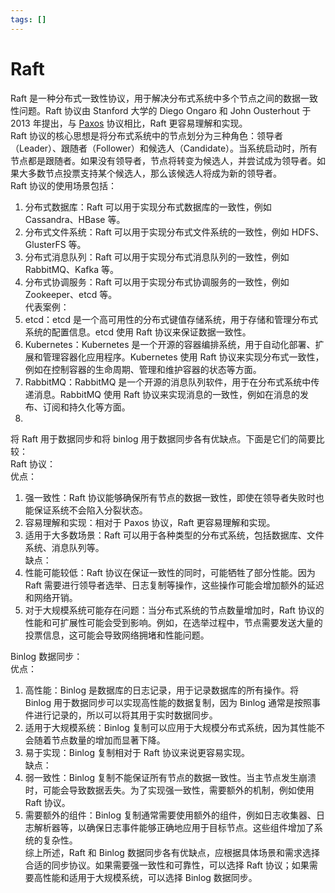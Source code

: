 ```yaml
---
tags: []
---
```

# Raft   
   
Raft 是一种分布式一致性协议，用于解决分布式系统中多个节点之间的数据一致性问题。Raft 协议由 Stanford 大学的 Diego Ongaro 和 John Ousterhout 于 2013 年提出，与 [Paxos](./Paxos.md) 协议相比，Raft 更容易理解和实现。   
Raft 协议的核心思想是将分布式系统中的节点划分为三种角色：领导者（Leader）、跟随者（Follower）和候选人（Candidate）。当系统启动时，所有节点都是跟随者。如果没有领导者，节点将转变为候选人，并尝试成为领导者。如果大多数节点投票支持某个候选人，那么该候选人将成为新的领导者。   
Raft 协议的使用场景包括：   
1. 分布式数据库：Raft 可以用于实现分布式数据库的一致性，例如 Cassandra、HBase 等。     
2. 分布式文件系统：Raft 可以用于实现分布式文件系统的一致性，例如 HDFS、GlusterFS 等。     
3. 分布式消息队列：Raft 可以用于实现分布式消息队列的一致性，例如 RabbitMQ、Kafka 等。     
4. 分布式协调服务：Raft 可以用于实现分布式协调服务的一致性，例如 Zookeeper、etcd 等。   
代表案例：   
1. etcd：etcd 是一个高可用性的分布式键值存储系统，用于存储和管理分布式系统的配置信息。etcd 使用 Raft 协议来保证数据一致性。     
2. Kubernetes：Kubernetes 是一个开源的容器编排系统，用于自动化部署、扩展和管理容器化应用程序。Kubernetes 使用 Raft 协议来实现分布式一致性，例如在控制容器的生命周期、管理和维护容器的状态等方面。     
3. RabbitMQ：RabbitMQ 是一个开源的消息队列软件，用于在分布式系统中传递消息。RabbitMQ 使用 Raft 协议来实现消息的一致性，例如在消息的发布、订阅和持久化等方面。   
4.    
将 Raft 用于数据同步和将 binlog 用于数据同步各有优缺点。下面是它们的简要比较：   
Raft 协议：   
优点：     
1. 强一致性：Raft 协议能够确保所有节点的数据一致性，即使在领导者失败时也能保证系统不会陷入分裂状态。     
2. 容易理解和实现：相对于 Paxos 协议，Raft 更容易理解和实现。     
3. 适用于大多数场景：Raft 可以用于各种类型的分布式系统，包括数据库、文件系统、消息队列等。   
缺点：     
1. 性能可能较低：Raft 协议在保证一致性的同时，可能牺牲了部分性能。因为 Raft 需要进行领导者选举、日志复制等操作，这些操作可能会增加额外的延迟和网络开销。     
2. 对于大规模系统可能存在问题：当分布式系统的节点数量增加时，Raft 协议的性能和可扩展性可能会受到影响。例如，在选举过程中，节点需要发送大量的投票信息，这可能会导致网络拥堵和性能问题。   
   
Binlog 数据同步：   
优点：     
1. 高性能：Binlog 是数据库的日志记录，用于记录数据库的所有操作。将 Binlog 用于数据同步可以实现高性能的数据复制，因为 Binlog 通常是按照事件进行记录的，所以可以将其用于实时数据同步。     
2. 适用于大规模系统：Binlog 复制可以应用于大规模分布式系统，因为其性能不会随着节点数量的增加而显著下降。     
3. 易于实现：Binlog 复制相对于 Raft 协议来说更容易实现。   
缺点：     
1. 弱一致性：Binlog 复制不能保证所有节点的数据一致性。当主节点发生崩溃时，可能会导致数据丢失。为了实现强一致性，需要额外的机制，例如使用 Raft 协议。     
2. 需要额外的组件：Binlog 复制通常需要使用额外的组件，例如日志收集器、日志解析器等，以确保日志事件能够正确地应用于目标节点。这些组件增加了系统的复杂性。   
综上所述，Raft 和 Binlog 数据同步各有优缺点，应根据具体场景和需求选择合适的同步协议。如果需要强一致性和可靠性，可以选择 Raft 协议；如果需要高性能和适用于大规模系统，可以选择 Binlog 数据同步。